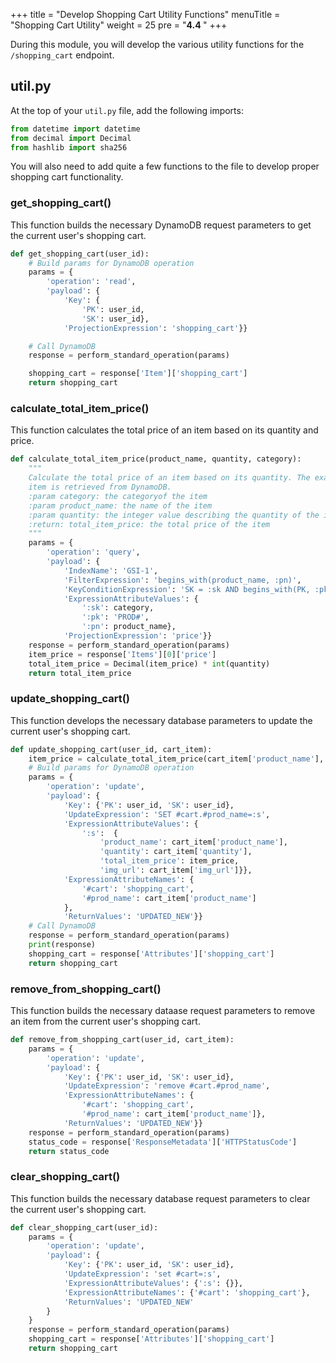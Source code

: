 +++
title = "Develop Shopping Cart Utility Functions"
menuTitle = "Shopping Cart Utility"
weight = 25
pre = "<b>4.4 </b>"
+++

During this module, you will develop the various utility functions for the `/shopping_cart` endpoint.

## util.py
At the top of your `util.py` file, add the following imports:
```python
from datetime import datetime
from decimal import Decimal
from hashlib import sha256
```

You will also need to add quite a few functions to the file to develop proper shopping cart functionality.

### get_shopping_cart()
This function builds the necessary DynamoDB request parameters to get the current user's shopping cart.
```python
def get_shopping_cart(user_id):
    # Build params for DynamoDB operation
    params = {
        'operation': 'read',
        'payload': {
            'Key': {
                'PK': user_id,
                'SK': user_id},
            'ProjectionExpression': 'shopping_cart'}}

    # Call DynamoDB
    response = perform_standard_operation(params)

    shopping_cart = response['Item']['shopping_cart']
    return shopping_cart
```

### calculate_total_item_price()
This function calculates the total price of an item based on its quantity and price.
```python
def calculate_total_item_price(product_name, quantity, category):
    """
    Calculate the total price of an item based on its quantity. The exact price of the
    item is retrieved from DynamoDB.
    :param category: the categoryof the item
    :param product_name: the name of the item
    :param quantity: the integer value describing the quantity of the item
    :return: total_item_price: the total price of the item
    """
    params = {
        'operation': 'query',
        'payload': {
            'IndexName': 'GSI-1',
            'FilterExpression': 'begins_with(product_name, :pn)',
            'KeyConditionExpression': 'SK = :sk AND begins_with(PK, :pk)',
            'ExpressionAttributeValues': {
                ':sk': category,
                ':pk': 'PROD#',
                ':pn': product_name},
            'ProjectionExpression': 'price'}}
    response = perform_standard_operation(params)
    item_price = response['Items'][0]['price']
    total_item_price = Decimal(item_price) * int(quantity)
    return total_item_price
```

### update_shopping_cart()
This function develops the necessary database parameters to update the current user's shopping cart.
```python
def update_shopping_cart(user_id, cart_item):
    item_price = calculate_total_item_price(cart_item['product_name'], cart_item['quantity'], cart_item['category'])
    # Build params for DynamoDB operation
    params = {
        'operation': 'update',
        'payload': {
            'Key': {'PK': user_id, 'SK': user_id},
            'UpdateExpression': 'SET #cart.#prod_name=:s',
            'ExpressionAttributeValues': {
                ':s':  {
                    'product_name': cart_item['product_name'],
                    'quantity': cart_item['quantity'],
                    'total_item_price': item_price,
                    'img_url': cart_item['img_url']}},
            'ExpressionAttributeNames': {
                '#cart': 'shopping_cart',
                '#prod_name': cart_item['product_name']
            },
            'ReturnValues': 'UPDATED_NEW'}}
    # Call DynamoDB
    response = perform_standard_operation(params)
    print(response)
    shopping_cart = response['Attributes']['shopping_cart']
    return shopping_cart
```

### remove_from_shopping_cart()
This function builds the necessary dataase request parameters to remove an item from the current user's shopping cart.
```python
def remove_from_shopping_cart(user_id, cart_item):
    params = {
        'operation': 'update',
        'payload': {
            'Key': {'PK': user_id, 'SK': user_id},
            'UpdateExpression': 'remove #cart.#prod_name',
            'ExpressionAttributeNames': {
                '#cart': 'shopping_cart',
                '#prod_name': cart_item['product_name']},
            'ReturnValues': 'UPDATED_NEW'}}
    response = perform_standard_operation(params)
    status_code = response['ResponseMetadata']['HTTPStatusCode']
    return status_code
```

### clear_shopping_cart()
This function builds the necessary database request parameters to clear the current user's shopping cart.
```python
def clear_shopping_cart(user_id):
    params = {
        'operation': 'update',
        'payload': {
            'Key': {'PK': user_id, 'SK': user_id},
            'UpdateExpression': 'set #cart=:s',
            'ExpressionAttributeValues': {':s': {}},
            'ExpressionAttributeNames': {'#cart': 'shopping_cart'},
            'ReturnValues': 'UPDATED_NEW'
        }
    }
    response = perform_standard_operation(params)
    shopping_cart = response['Attributes']['shopping_cart']
    return shopping_cart
```

